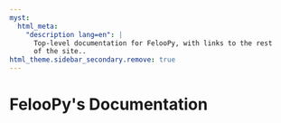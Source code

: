```yaml
---
myst:
  html_meta:
    "description lang=en": |
      Top-level documentation for FelooPy, with links to the rest
      of the site..
html_theme.sidebar_secondary.remove: true
---
```


# FelooPy's Documentation